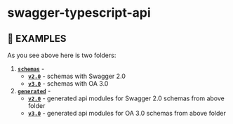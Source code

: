 # swagger-typescript-api  

## 📃 EXAMPLES  

As you see above here is two folders:  
  1. [**`schemas`**](./schemas) -  
        - [**`v2.0`**](./schemas/v2.0) - schemas with Swagger 2.0  
        - [**`v3.0`**](./schemas/v2.0) - schemas with OA 3.0  
  1. [**`generated`**](./generated) -  
        - [**`v2.0`**](./generated/v2.0) - generated api modules for Swagger 2.0 schemas from above folder  
        - [**`v3.0`**](./generated/v3.0) - generated api modules for OA 3.0 schemas from above folder  